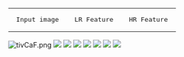 | | | |
|---|---|---|
|<pre>         Input image         </pre>|<pre>         LR Feature         </pre>|<pre>         HR Feature        </pre>|

![tivCaF.png](https://s1.ax1x.com/2020/05/26/tivCaF.png)
![](https://s1.ax1x.com/2020/05/26/tFpyhF.png)
![](https://s1.ax1x.com/2020/05/26/tFpqcd.png)
![](https://s1.ax1x.com/2020/05/26/tFpvHP.png)
![](https://s1.ax1x.com/2020/05/26/tF9Fjs.png)
![](https://s1.ax1x.com/2020/05/26/tF9QgJ.png)
![](https://s1.ax1x.com/2020/05/26/tF93uR.png)
![](https://s1.ax1x.com/2020/05/26/tFCSq1.png)
